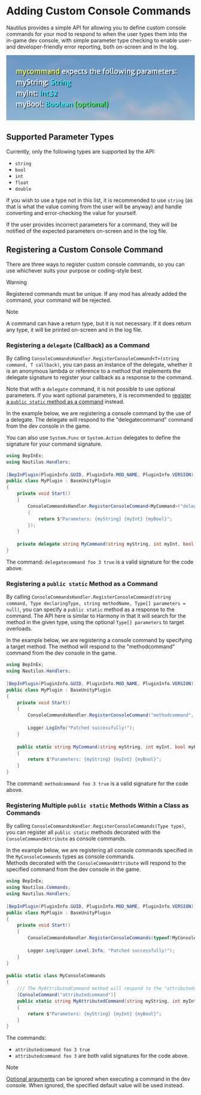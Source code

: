 ﻿# Adding Custom Console Commands

Nautilus provides a simple API for allowing you to define custom console commands for your mod to respond to when the user types them into the in-game dev console, with simple parameter type checking to enable user- and developer-friendly error reporting, both on-screen and in the log.

![An example error message](../images/tutorials/command-results.png)

## Supported Parameter Types
Currently, only the following types are supported by the API:
- `string`
- `bool`
- `int`
- `float`
- `double`

If you wish to use a type not in this list, it is recommended to use `string` (as that is what the value coming from the user will be anyway) and handle converting and error-checking the value for yourself.  

If the user provides incorrect parameters for a command, they will be notified of the expected parameters on-screen and in the log file.

## Registering a Custom Console Command
There are three ways to register custom console commands, so you can use whichever suits your purpose or coding-style best.

> [!WARNING]
> Registered commands must be unique. If any mod has already added the command, your command will be rejected.

> [!NOTE]
> A command can have a return type, but it is not necessary. If it does return any type, it will be printed on-screen and in the log file.

### Registering a `delegate` (Callback) as a Command
By calling `ConsoleCommandsHandler.RegisterConsoleCommand<T>(string command, T callback)`, you can pass an instance of the delegate, whether it is an anonymous lambda or reference to a method that implements the delegate signature to register your callback as a response to the command.

Note that with a `delegate` command, it is not possible to use optional parameters. 
If you want optional parameters, it is recommended to [register a `public static` method as a command](#registering-a-public-static-method-as-a-command) instead.  

In the example below, we are registering a console command by the use of a delegate. The delegate will respond to the "delegatecommand"
command from the dev console in the game.  

You can also use `System.Func` or `System.Action` delegates to define the signature for your command signature.

```csharp
using BepInEx;
using Nautilus.Handlers;

[BepInPlugin(PluginInfo.GUID, PluginInfo.MOD_NAME, PluginInfo.VERSION)]
public class MyPlugin : BaseUnityPlugin
{
    private void Start()
    {
        ConsoleCommandsHandler.RegisterConsoleCommand<MyCommand>("delegatecommand", (myString, myInt, myBool) =>
        {
            return $"Parameters: {myString} {myInt} {myBool}";
        });
    }

    private delegate string MyCommand(string myString, int myInt, bool myBool);
}
```

The command: `delegatecommand foo 3 true` is a valid signature for the code above. 

### Registering a `public static` Method as a Command
By calling `ConsoleCommandsHandler.RegisterConsoleCommand(string command, Type declaringType, string methodName, Type[] parameters = null)`, you can specify a `public static` method as a response to the command. The API here is similar to Harmony in that it will search for the method in the given type, using the optional `Type[] parameters` to target overloads.  

In the example below, we are registering a console command by specifying a target method. The method will respond to the "methodcommand"
command from the dev console in the game.

```csharp
using BepInEx;
using Nautilus.Handlers;

[BepInPlugin(PluginInfo.GUID, PluginInfo.MOD_NAME, PluginInfo.VERSION)]
public class MyPlugin : BaseUnityPlugin
{
    private void Start()
    {
        ConsoleCommandsHandler.RegisterConsoleCommand("methodcommand", typeof(MyMod), nameof(MyCommand));

        Logger.LogInfo("Patched successfully!");
    }

    public static string MyCommand(string myString, int myInt, bool myBool = false)
    {
        return $"Parameters: {myString} {myInt} {myBool}";
    }
}
```

The command: `methodcommand foo 3 true` is a valid signature for the code above.

### Registering Multiple `public static` Methods Within a Class as Commands
By calling `ConsoleCommandsHandler.RegisterConsoleCommands(Type type)`, you can register all `public static` methods decorated with the `ConsoleCommandAttribute` as console commands.  

In the example below, we are registering all console commands specified in the `MyConsoleCommands` types as console commands.  
Methods decorated with the `ConsoleCommandAttribute` will respond to the specified command from the dev console in the game.

```csharp
using BepInEx;
using Nautilus.Commands;
using Nautilus.Handlers;

[BepInPlugin(PluginInfo.GUID, PluginInfo.MOD_NAME, PluginInfo.VERSION)]
public class MyPlugin : BaseUnityPlugin
{
    private void Start()
    {
        ConsoleCommandsHandler.RegisterConsoleCommands(typeof(MyConsoleCommands));

        Logger.Log(Logger.Level.Info, "Patched successfully!");
    }
}

public static class MyConsoleCommands
{
    /// The MyAttributedCommand method will respond to the "attributedcommand" command from the dev console.
    [ConsoleCommand("attributedcommand")]
    public static string MyAttributedCommand(string myString, int myInt, bool myBool = false)
    {
        return $"Parameters: {myString} {myInt} {myBool}";
    }
}
```

The commands:
- `attributedcommand foo 3 true`
- `attributedcommand foo 3`
are both valid signatures for the code above.

> [!NOTE]
> [Optional arguments](https://learn.microsoft.com/en-us/dotnet/csharp/programming-guide/classes-and-structs/named-and-optional-arguments#optional-arguments) can be ignored when executing a command in the dev console.
> When ignored, the specified default value will be used instead.